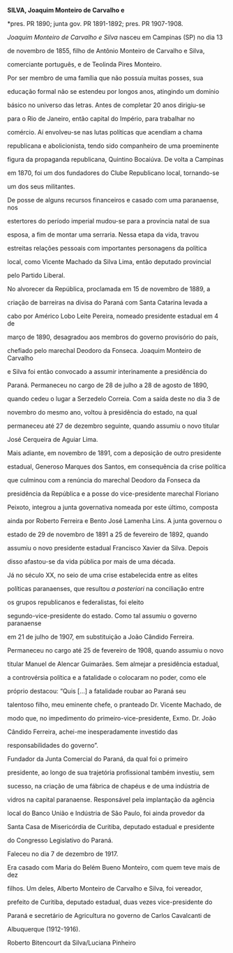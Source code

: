 **SILVA, Joaquim Monteiro de Carvalho e**



\*pres. PR 1890; junta gov. PR 1891-1892; pres. PR 1907-1908.



*Joaquim Monteiro de Carvalho e Silva* nasceu em Campinas (SP) no dia 13

de novembro de 1855, filho de Antônio Monteiro de Carvalho e Silva,

comerciante português, e de Teolinda Pires Monteiro.



Por ser membro de uma família que não possuía muitas posses, sua

educação formal não se estendeu por longos anos, atingindo um domínio

básico no universo das letras. Antes de completar 20 anos dirigiu-se

para o Rio de Janeiro, então capital do Império, para trabalhar no

comércio. Aí envolveu-se nas lutas políticas que acendiam a chama

republicana e abolicionista, tendo sido companheiro de uma proeminente

figura da propaganda republicana, Quintino Bocaiúva. De volta a Campinas

em 1870, foi um dos fundadores do Clube Republicano local, tornando-se

um dos seus militantes.



De posse de alguns recursos financeiros e casado com uma paranaense, nos

estertores do período imperial mudou-se para a província natal de sua

esposa, a fim de montar uma serraria. Nessa etapa da vida, travou

estreitas relações pessoais com importantes personagens da política

local, como Vicente Machado da Silva Lima, então deputado provincial

pelo Partido Liberal.



No alvorecer da República, proclamada em 15 de novembro de 1889, a

criação de barreiras na divisa do Paraná com Santa Catarina levada a

cabo por Américo Lobo Leite Pereira, nomeado presidente estadual em 4 de

março de 1890, desagradou aos membros do governo provisório do país,

chefiado pelo marechal Deodoro da Fonseca. Joaquim Monteiro de Carvalho

e Silva foi então convocado a assumir interinamente a presidência do

Paraná. Permaneceu no cargo de 28 de julho a 28 de agosto de 1890,

quando cedeu o lugar a Serzedelo Correia. Com a saída deste no dia 3 de

novembro do mesmo ano, voltou à presidência do estado, na qual

permaneceu até 27 de dezembro seguinte, quando assumiu o novo titular

José Cerqueira de Aguiar Lima.



Mais adiante, em novembro de 1891, com a deposição de outro presidente

estadual, Generoso Marques dos Santos, em consequência da crise política

que culminou com a renúncia do marechal Deodoro da Fonseca da

presidência da República e a posse do vice-presidente marechal Floriano

Peixoto, integrou a junta governativa nomeada por este último, composta

ainda por Roberto Ferreira e Bento José Lamenha Lins. A junta governou o

estado de 29 de novembro de 1891 a 25 de fevereiro de 1892, quando

assumiu o novo presidente estadual Francisco Xavier da Silva. Depois

disso afastou-se da vida pública por mais de uma década.



Já no século XX, no seio de uma crise estabelecida entre as elites

políticas paranaenses, que resultou *a posteriori* na conciliação entre

os grupos republicanos e federalistas, foi eleito

segundo-vice-presidente do estado. Como tal assumiu o governo paranaense

em 21 de julho de 1907, em substituição a João Cândido Ferreira.

Permaneceu no cargo até 25 de fevereiro de 1908, quando assumiu o novo

titular Manuel de Alencar Guimarães. Sem almejar a presidência estadual,

a controvérsia política e a fatalidade o colocaram no poder, como ele

próprio destacou: “Quis [...] a fatalidade roubar ao Paraná seu

talentoso filho, meu eminente chefe, o pranteado Dr. Vicente Machado, de

modo que, no impedimento do primeiro-vice-presidente, Exmo. Dr. João

Cândido Ferreira, achei-me inesperadamente investido das

responsabilidades do governo”.



Fundador da Junta Comercial do Paraná, da qual foi o primeiro

presidente, ao longo de sua trajetória profissional também investiu, sem

sucesso, na criação de uma fábrica de chapéus e de uma indústria de

vidros na capital paranaense. Responsável pela implantação da agência

local do Banco União e Indústria de São Paulo, foi ainda provedor da

Santa Casa de Misericórdia de Curitiba, deputado estadual e presidente

do Congresso Legislativo do Paraná.



Faleceu no dia 7 de dezembro de 1917.



Era casado com Maria do Belém Bueno Monteiro, com quem teve mais de dez

filhos. Um deles, Alberto Monteiro de Carvalho e Silva, foi vereador,

prefeito de Curitiba, deputado estadual, duas vezes vice-presidente do

Paraná e secretário de Agricultura no governo de Carlos Cavalcanti de

Albuquerque (1912-1916).



Roberto Bitencourt da Silva/Luciana Pinheiro



